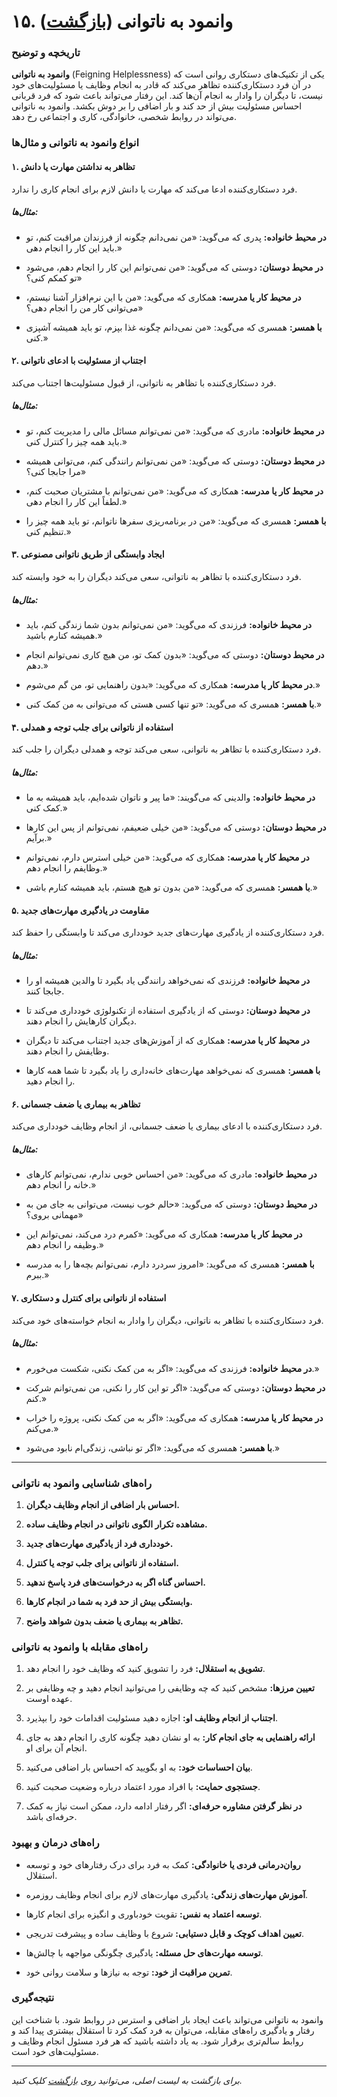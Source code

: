 # **۱۵. وانمود به ناتوانی** ([بازگشت](README.md))

### **تاریخچه و توضیح**

**وانمود به ناتوانی** (Feigning Helplessness) یکی از تکنیک‌های دستکاری روانی است که در آن فرد دستکاری‌کننده تظاهر می‌کند که قادر به انجام وظایف یا مسئولیت‌های خود نیست، تا دیگران را وادار به انجام آن‌ها کند. این رفتار می‌تواند باعث شود که فرد قربانی احساس مسئولیت بیش از حد کند و بار اضافی را بر دوش بکشد. وانمود به ناتوانی می‌تواند در روابط شخصی، خانوادگی، کاری و اجتماعی رخ دهد.

### **انواع وانمود به ناتوانی و مثال‌ها**

#### **۱. تظاهر به نداشتن مهارت یا دانش**

فرد دستکاری‌کننده ادعا می‌کند که مهارت یا دانش لازم برای انجام کاری را ندارد.

##### **مثال‌ها:**

- **در محیط خانواده:** پدری که می‌گوید: «من نمی‌دانم چگونه از فرزندان مراقبت کنم، تو باید این کار را انجام دهی.»

- **در محیط دوستان:** دوستی که می‌گوید: «من نمی‌توانم این کار را انجام دهم، می‌شود تو کمکم کنی؟»

- **در محیط کار یا مدرسه:** همکاری که می‌گوید: «من با این نرم‌افزار آشنا نیستم، می‌توانی کار من را انجام دهی؟»

- **با همسر:** همسری که می‌گوید: «من نمی‌دانم چگونه غذا بپزم، تو باید همیشه آشپزی کنی.»

#### **۲. اجتناب از مسئولیت با ادعای ناتوانی**

فرد دستکاری‌کننده با تظاهر به ناتوانی، از قبول مسئولیت‌ها اجتناب می‌کند.

##### **مثال‌ها:**

- **در محیط خانواده:** مادری که می‌گوید: «من نمی‌توانم مسائل مالی را مدیریت کنم، تو باید همه چیز را کنترل کنی.»

- **در محیط دوستان:** دوستی که می‌گوید: «من نمی‌توانم رانندگی کنم، می‌توانی همیشه مرا جابجا کنی؟»

- **در محیط کار یا مدرسه:** همکاری که می‌گوید: «من نمی‌توانم با مشتریان صحبت کنم، لطفاً این کار را انجام دهی.»

- **با همسر:** همسری که می‌گوید: «من در برنامه‌ریزی سفرها ناتوانم، تو باید همه چیز را تنظیم کنی.»

#### **۳. ایجاد وابستگی از طریق ناتوانی مصنوعی**

فرد دستکاری‌کننده با تظاهر به ناتوانی، سعی می‌کند دیگران را به خود وابسته کند.

##### **مثال‌ها:**

- **در محیط خانواده:** فرزندی که می‌گوید: «من نمی‌توانم بدون شما زندگی کنم، باید همیشه کنارم باشید.»

- **در محیط دوستان:** دوستی که می‌گوید: «بدون کمک تو، من هیچ کاری نمی‌توانم انجام دهم.»

- **در محیط کار یا مدرسه:** همکاری که می‌گوید: «بدون راهنمایی تو، من گم می‌شوم.»

- **با همسر:** همسری که می‌گوید: «تو تنها کسی هستی که می‌توانی به من کمک کنی.»

#### **۴. استفاده از ناتوانی برای جلب توجه و همدلی**

فرد دستکاری‌کننده با تظاهر به ناتوانی، سعی می‌کند توجه و همدلی دیگران را جلب کند.

##### **مثال‌ها:**

- **در محیط خانواده:** والدینی که می‌گویند: «ما پیر و ناتوان شده‌ایم، باید همیشه به ما کمک کنی.»

- **در محیط دوستان:** دوستی که می‌گوید: «من خیلی ضعیفم، نمی‌توانم از پس این کارها برآیم.»

- **در محیط کار یا مدرسه:** همکاری که می‌گوید: «من خیلی استرس دارم، نمی‌توانم وظایفم را انجام دهم.»

- **با همسر:** همسری که می‌گوید: «من بدون تو هیچ هستم، باید همیشه کنارم باشی.»

#### **۵. مقاومت در یادگیری مهارت‌های جدید**

فرد دستکاری‌کننده از یادگیری مهارت‌های جدید خودداری می‌کند تا وابستگی را حفظ کند.

##### **مثال‌ها:**

- **در محیط خانواده:** فرزندی که نمی‌خواهد رانندگی یاد بگیرد تا والدین همیشه او را جابجا کنند.

- **در محیط دوستان:** دوستی که از یادگیری استفاده از تکنولوژی خودداری می‌کند تا دیگران کارهایش را انجام دهند.

- **در محیط کار یا مدرسه:** همکاری که از آموزش‌های جدید اجتناب می‌کند تا دیگران وظایفش را انجام دهند.

- **با همسر:** همسری که نمی‌خواهد مهارت‌های خانه‌داری را یاد بگیرد تا شما همه کارها را انجام دهید.

#### **۶. تظاهر به بیماری یا ضعف جسمانی**

فرد دستکاری‌کننده با ادعای بیماری یا ضعف جسمانی، از انجام وظایف خودداری می‌کند.

##### **مثال‌ها:**

- **در محیط خانواده:** مادری که می‌گوید: «من احساس خوبی ندارم، نمی‌توانم کارهای خانه را انجام دهم.»

- **در محیط دوستان:** دوستی که می‌گوید: «حالم خوب نیست، می‌توانی به جای من به مهمانی بروی؟»

- **در محیط کار یا مدرسه:** همکاری که می‌گوید: «کمرم درد می‌کند، نمی‌توانم این وظیفه را انجام دهم.»

- **با همسر:** همسری که می‌گوید: «امروز سردرد دارم، نمی‌توانم بچه‌ها را به مدرسه ببرم.»

#### **۷. استفاده از ناتوانی برای کنترل و دستکاری**

فرد دستکاری‌کننده با تظاهر به ناتوانی، دیگران را وادار به انجام خواسته‌های خود می‌کند.

##### **مثال‌ها:**

- **در محیط خانواده:** فرزندی که می‌گوید: «اگر به من کمک نکنی، شکست می‌خورم.»

- **در محیط دوستان:** دوستی که می‌گوید: «اگر تو این کار را نکنی، من نمی‌توانم شرکت کنم.»

- **در محیط کار یا مدرسه:** همکاری که می‌گوید: «اگر به من کمک نکنی، پروژه را خراب می‌کنم.»

- **با همسر:** همسری که می‌گوید: «اگر تو نباشی، زندگی‌ام نابود می‌شود.»

---

### **راه‌های شناسایی وانمود به ناتوانی**

1. **احساس بار اضافی از انجام وظایف دیگران.**

2. **مشاهده تکرار الگوی ناتوانی در انجام وظایف ساده.**

3. **خودداری فرد از یادگیری مهارت‌های جدید.**

4. **استفاده از ناتوانی برای جلب توجه یا کنترل.**

5. **احساس گناه اگر به درخواست‌های فرد پاسخ ندهید.**

6. **وابستگی بیش از حد فرد به شما در انجام کارها.**

7. **تظاهر به بیماری یا ضعف بدون شواهد واضح.**

### **راه‌های مقابله با وانمود به ناتوانی**

1. **تشویق به استقلال:** فرد را تشویق کنید که وظایف خود را انجام دهد.

2. **تعیین مرزها:** مشخص کنید که چه وظایفی را می‌توانید انجام دهید و چه وظایفی بر عهده اوست.

3. **اجتناب از انجام وظایف او:** اجازه دهید مسئولیت اقدامات خود را بپذیرد.

4. **ارائه راهنمایی به جای انجام کار:** به او نشان دهید چگونه کاری را انجام دهد به جای انجام آن برای او.

5. **بیان احساسات خود:** به او بگویید که احساس بار اضافی می‌کنید.

6. **جستجوی حمایت:** با افراد مورد اعتماد درباره وضعیت صحبت کنید.

7. **در نظر گرفتن مشاوره حرفه‌ای:** اگر رفتار ادامه دارد، ممکن است نیاز به کمک حرفه‌ای باشد.

### **راه‌های درمان و بهبود**

- **روان‌درمانی فردی یا خانوادگی:** کمک به فرد برای درک رفتارهای خود و توسعه استقلال.

- **آموزش مهارت‌های زندگی:** یادگیری مهارت‌های لازم برای انجام وظایف روزمره.

- **توسعه اعتماد به نفس:** تقویت خودباوری و انگیزه برای انجام کارها.

- **تعیین اهداف کوچک و قابل دستیابی:** شروع با وظایف ساده و پیشرفت تدریجی.

- **توسعه مهارت‌های حل مسئله:** یادگیری چگونگی مواجهه با چالش‌ها.

- **تمرین مراقبت از خود:** توجه به نیازها و سلامت روانی خود.

### **نتیجه‌گیری**

وانمود به ناتوانی می‌تواند باعث ایجاد بار اضافی و استرس در روابط شود. با شناخت این رفتار و یادگیری راه‌های مقابله، می‌توان به فرد کمک کرد تا استقلال بیشتری پیدا کند و روابط سالم‌تری برقرار شود. به یاد داشته باشید که هر فرد مسئول انجام وظایف و مسئولیت‌های خود است.

---

_برای بازگشت به لیست اصلی، می‌توانید روی [بازگشت](README.md) کلیک کنید._
